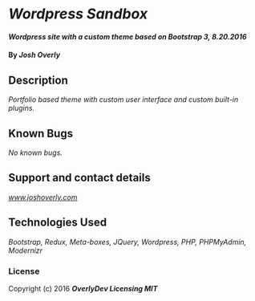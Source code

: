 # _Wordpress Sandbox_

#### _Wordpress site with a custom theme based on Bootstrap 3, 8.20.2016_

#### By _**Josh Overly**_

## Description

_Portfolio based theme with custom user interface and custom built-in plugins._



## Known Bugs

_No known bugs._

## Support and contact details

_www.joshoverly.com_

## Technologies Used

_Bootstrap, Redux, Meta-boxes, JQuery, Wordpress, PHP, PHPMyAdmin, Modernizr_

### License

Copyright (c) 2016 **_OverlyDev Licensing MIT_**
